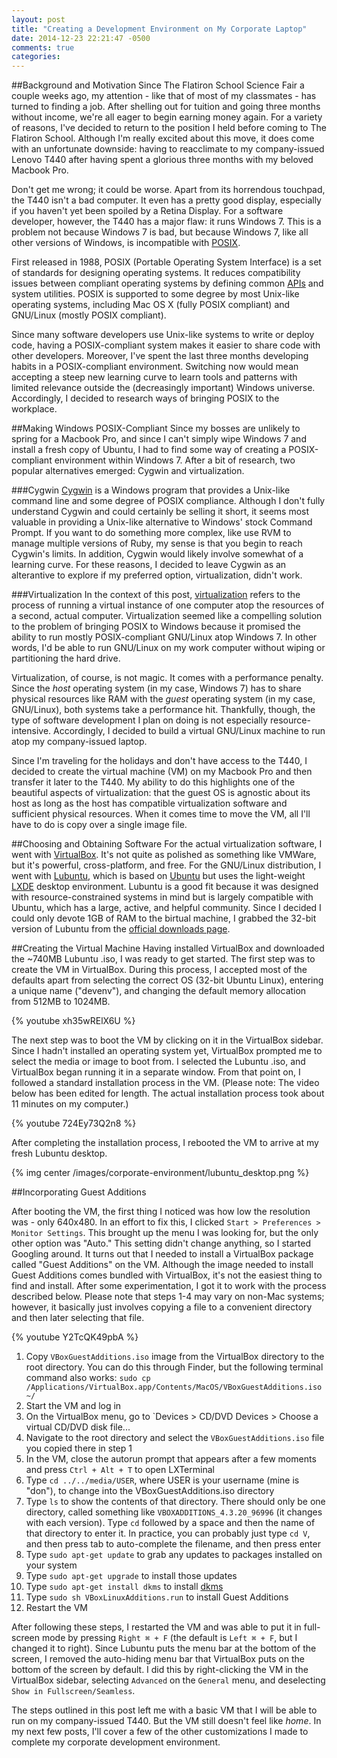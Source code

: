 ```yaml
---
layout: post
title: "Creating a Development Environment on My Corporate Laptop"
date: 2014-12-23 22:21:47 -0500
comments: true
categories: 
---
```

##Background and Motivation
Since The Flatiron School Science Fair a couple weeks ago, my attention - like that of most of my classmates - has turned to finding a job. After shelling out for tuition and going three months without income, we're all eager to begin earning money again. For a variety of reasons, I've decided to return to the position I held before coming to The Flatiron School. Although I'm really excited about this move, it does come with an unfortunate downside: having to reacclimate to my company-issued Lenovo T440 after having spent a glorious three months with my beloved Macbook Pro.<!--more-->

Don't get me wrong; it could be worse. Apart from its horrendous touchpad, the T440 isn't a bad computer. It even has a pretty good display, especially if you haven't yet been spoiled by a Retina Display. For a software developer, however, the T440 has a major flaw: it runs Windows 7. This is a problem not because Windows 7 is bad, but because Windows 7, like all other versions of Windows, is incompatible with [POSIX](http://en.wikipedia.org/wiki/POSIX).

First released in 1988, POSIX (Portable Operating System Interface) is a set of standards for designing operating systems. It reduces compatibility issues between compliant operating systems by defining common [APIs](http://en.wikipedia.org/wiki/Application_programming_interface) and system utilities. POSIX is supported to some degree by most Unix-like operating systems, including Mac OS X (fully POSIX compliant) and GNU/Linux (mostly POSIX compliant).

Since many software developers use Unix-like systems to write or deploy code, having a POSIX-compliant system makes it easier to share code with other developers. Moreover, I've spent the last three months developing habits in a POSIX-compliant environment. Switching now would mean accepting a steep new learning curve to learn tools and patterns with limited relevance outside the (decreasingly important) Windows universe. Accordingly, I decided to research ways of bringing POSIX to the workplace.

##Making Windows POSIX-Compliant
Since my bosses are unlikely to spring for a Macbook Pro, and since I can't simply wipe Windows 7 and install a fresh copy of Ubuntu, I had to find some way of creating a POSIX-compliant environment within Windows 7. After a bit of research, two popular alternatives emerged: Cygwin and virtualization.

###Cygwin
[Cygwin](http://en.wikipedia.org/wiki/Cygwin) is a Windows program that provides a Unix-like command line and some degree of POSIX compliance. Although I don't fully understand Cygwin and could certainly be selling it short, it seems most valuable in providing a Unix-like alternative to Windows' stock Command Prompt. If you want to do something more complex, like use RVM to manage multiple versions of Ruby, my sense is that you begin to reach Cygwin's limits. In addition, Cygwin would likely involve somewhat of a learning curve. For these reasons, I decided to leave Cygwin as an alterantive to explore if my preferred option, virtualization, didn't work.

###Virtualization
In the context of this post, [virtualization](http://en.wikipedia.org/wiki/Virtualization) refers to the process of running a virtual instance of one computer atop the resources of a second, actual computer. Virtualization seemed like a compelling solution to the problem of bringing POSIX to Windows because it promised the ability to run mostly POSIX-compliant GNU/Linux atop Windows 7. In other words, I'd be able to run GNU/Linux on my work computer without wiping or partitioning the hard drive.

Virtualization, of course, is not magic. It comes with a performance penalty. Since the _host_ operating system (in my case, Windows 7) has to share physical resources like RAM with the _guest_ operating system (in my case, GNU/Linux), both systems take a performance hit. Thankfully, though, the type of software development I plan on doing is not especially resource-intensive. Accordingly, I decided to build a virtual GNU/Linux machine to run atop my company-issued laptop.

Since I'm traveling for the holidays and don't have access to the T440, I decided to create the virtual machine (VM) on my Macbook Pro and then transfer it later to the T440. My ability to do this highlights one of the beautiful aspects of virtualization: that the guest OS is agnostic about its host as long as the host has compatible virtualization software and sufficient physical resources. When it comes time to move the VM, all I'll have to do is copy over a single image file.

##Choosing and Obtaining Software
For the actual virtualization software, I went with [VirtualBox](https://www.virtualbox.org/). It's not quite as polished as something like VMWare, but it's powerful, cross-platform, and free. For the GNU/Linux distribution, I went with [Lubuntu](http://lubuntu.net/), which is based on [Ubuntu](http://www.ubuntu.com/desktop) but uses the light-weight [LXDE](http://lxde.org/) desktop environment. Lubuntu is a good fit because it was designed with resource-constrained systems in mind but is largely compatible with Ubuntu, which has a large, active, and helpful community. Since I decided I could only devote 1GB of RAM to the birtual machine, I grabbed the 32-bit version of Lubuntu from the [official downloads page](https://help.ubuntu.com/community/Lubuntu/GetLubuntu#Standard_PC).

##Creating the Virtual Machine
Having installed VirtualBox and downloaded the ~740MB Lubuntu .iso, I was ready to get started. The first step was to create the VM in VirtualBox. During this process, I accepted most of the defaults apart from selecting the correct OS (32-bit Ubuntu Linux), entering a unique name ("devenv"), and changing the default memory allocation from 512MB to 1024MB. 

<p>{% youtube xh35wRElX6U %}</p>

The next step was to boot the VM by clicking on it in the VirtualBox sidebar. Since I hadn't installed an operating system yet, VirtualBox prompted me to select the media or image to boot from. I selected the Lubuntu .iso, and VirtualBox began running it in a separate window. From that point on, I followed a standard installation process in the VM. (Please note: The video below has been edited for length. The actual installation process took about 11 minutes on my computer.)

<p>{% youtube 724Ey73Q2n8 %}</p>

After completing the installation process, I rebooted the VM to arrive at my fresh Lubuntu desktop.

{% img center /images/corporate-environment/lubuntu_desktop.png %}

##Incorporating Guest Additions

After booting the VM, the first thing I noticed was how low the resolution was - only 640x480. In an effort to fix this, I clicked `Start > Preferences > Monitor Settings`. This brought up the menu I was looking for, but the only other option was "Auto." This setting didn't change anything, so I started Googling around. It turns out that I needed to install a VirtualBox package called "Guest Additions" on the VM. Although the image needed to install Guest Additions comes bundled with VirtualBox, it's not the easiest thing to find and install. After some experimentation, I got it to work with the process described below. Please note that steps 1-4 may vary on non-Mac systems; however, it basically just involves copying a file to a convenient directory and then later selecting that file.

<p>{% youtube Y2TcQK49pbA %}</p>

1. Copy `VBoxGuestAdditions.iso` image from the VirtualBox directory to the root directory. You can do this through Finder, but the following terminal command also works: `sudo cp /Applications/VirtualBox.app/Contents/MacOS/VBoxGuestAdditions.iso ~/`
1. Start the VM and log in
1. On the VirtualBox menu, go to `Devices > CD/DVD Devices > Choose a virtual CD/DVD disk file...
1. Navigate to the root directory and select the `VBoxGuestAdditions.iso` file you copied there in step 1
1. In the VM, close the autorun prompt that appears after a few moments and press `Ctrl + Alt + T` to open LXTerminal
1. Type `cd ../../media/USER`, where USER is your username (mine is "don"), to change into the VBoxGuestAdditions.iso directory
1. Type `ls` to show the contents of that directory. There should only be one directory, called something like `VBOXADDITIONS_4.3.20_96996` (it changes with each version). Type `cd` followed by a space and then the name of that directory to enter it. In practice, you can probably just type `cd V`, and then press tab to auto-complete the filename, and then press enter
1. Type `sudo apt-get update` to grab any updates to packages installed on your system
1. Type `sudo apt-get upgrade` to install those updates
1. Type `sudo apt-get install dkms` to install [dkms](http://en.wikipedia.org/wiki/Dynamic_Kernel_Module_Support)
1. Type `sudo sh VBoxLinuxAdditions.run` to install Guest Additions
1. Restart the VM

After following these steps, I restarted the VM and was able to put it in full-screen mode by pressing `Right ⌘ + F` (the default is `Left ⌘ + F`, but I changed it to right). Since Lubuntu puts the menu bar at the bottom of the screen, I removed the auto-hiding menu bar that VirtualBox puts on the bottom of the screen by default. I did this by right-clicking the VM in the VirtualBox sidebar, selecting `Advanced` on the `General` menu, and deselecting `Show in Fullscreen/Seamless`.

The steps outlined in this post left me with a basic VM that I will be able to run on my company-issued T440. But the VM still doesn't feel like _home_. In my next few posts, I'll cover a few of the other customizations I made to complete my corporate development environment.